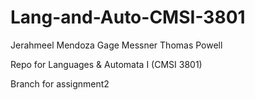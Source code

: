 # Lang-and-Auto-CMSI-3801
Jerahmeel Mendoza
Gage Messner
Thomas Powell

Repo for Languages &amp; Automata I (CMSI 3801)

Branch for assignment2
